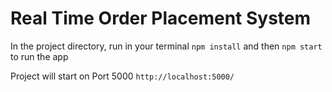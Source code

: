 # Real Time Order Placement System

In the project directory, run in your terminal `npm install` and then `npm start` to run the app

Project will start on Port 5000 `http://localhost:5000/`
